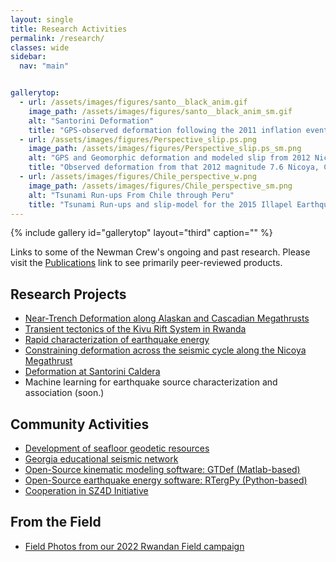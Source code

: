 ```yaml
---
layout: single
title: Research Activities
permalink: /research/
classes: wide
sidebar:
  nav: "main"


gallerytop:
  - url: /assets/images/figures/santo__black_anim.gif
    image_path: /assets/images/figures/santo__black_anim_sm.gif
    alt: "Santorini Deformation"
    title: "GPS-observed deformation following the 2011 inflation event across the Santorini Caldera in Greece.  More info in Newman et al. (2012)."
  - url: /assets/images/figures/Perspective_slip.ps.png
    image_path: /assets/images/figures/Perspective_slip.ps_sm.png
    alt: "GPS and Geomorphic deformation and modeled slip from 2012 Nicoya Earthquake"
    title: "Observed deformation from that 2012 magnitude 7.6 Nicoya, Costa Rica Earthquake and the modeled fault slip along the megathrust. Data include GPS (3D vectors) and coastal geomorphic uplift (vertical vectors), and are further described in Protti et al. (2014)."
  - url: /assets/images/figures/Chile_perspective_w.png
    image_path: /assets/images/figures/Chile_perspective_sm.png
    alt: "Tsunami Run-ups From Chile through Peru"
    title: "Tsunami Run-ups and slip-model for the 2015 Illapel Earthquake.  Further described in Williamson et al. (2017)."
---
```


{% include gallery id="gallerytop" layout="third" caption="" %}

Links to some of the Newman Crew's ongoing and past research. Please visit the [Publications](/pubs/) link to see primarily peer-reviewed products.

## Research Projects
* [Near-Trench Deformation along Alaskan and Cascadian Megathrusts](https://www.seafloorgeodesy.org/commexp)
* [Transient tectonics of the Kivu Rift System in Rwanda](/KIVU/) 
* [Rapid characterization of earthquake energy](http://geophysics.eas.gatech.edu/people/anewman/research/RTerg/)
* [Constraining deformation across the seismic cycle along the Nicoya Megathrust](https://nicoya.eas.gatech.edu/)
* [Deformation at Santorini Caldera](http://geophysics.eas.gatech.edu/people/anewman/research/Santorini.html)
* Machine learning for earthquake source characterization and association (soon.)

## Community Activities
* [Development of seafloor geodetic resources](https://seafloorgeodesy.org)
* [Georgia educational seismic network](http://geophysics.eas.gatech.edu/GTEQ/)
* [Open-Source kinematic modeling software: GTDef (Matlab-based)](https://github.com/avnewman/GTDef)
* [Open-Source earthquake energy software: RTergPy (Python-based)](https://github.com/avnewman/rtergpy)
* [Cooperation in SZ4D Initiative](https://www.sz4d.org)

## From the Field
* [Field Photos from our 2022 Rwandan Field campaign](/field/Rwanda.html)